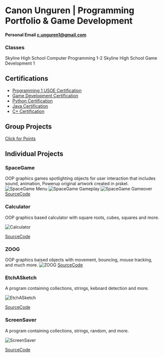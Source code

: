 # Canon Unguren | Programming Portfolio & Game Development
#### Personal Email c.unguren1@gmail.com
### Classes
Skyline High School Computer Programming 1-2
Skyline High School Game Development 1

## Certifications
- [Programming 1 USOE Certification](https://github.com/CanonU/programming2/blob/main/pdf/ComputerProgramming1.pdf)
- [Game Development Certification](https://github.com/CanonU/Portfolio/blob/main/pdf/GameDevelopmentCertification.pdf)
- [Python Certification](https://github.com/CanonU/Portfolio/blob/main/pdf/PythonCertification.pdf)
- [Java Certification](https://github.com/CanonU/Portfolio/blob/main/pdf/JavaCertification.pdf)
- [C+ Certification](https://github.com/CanonU/Portfolio/blob/main/pdf/C%2BCertification.pdf)

## Group Projects   
[Click for Points](https://github.com/Jameslassen1/Clickforpoints/tree/main)

## Individual Projects

### SpaceGame
OOP graphics games spotlighting objects for user interaction that includes sound, animation, Powerup original artwork created in piskel.
![SpaceGame Menu](https://github.com/CanonU/programming2/blob/main/images/Spacegame%20Welcome.png?raw=true)
![SpaceGame Gameplay](https://github.com/CanonU/programming2/blob/main/images/Spacegame%20gameplay.png?raw=true)
![SpaceGame Gameover](https://github.com/CanonU/programming2/blob/main/images/Spacegame%20Gameover.png?raw=true)
[SourceCode](https://github.com/CanonU/programming2/blob/main/src/SpaceGame.zip)

### Calculator
OOP graphics based calculator with square roots, cubes, squares and more. 

![Calculator](https://github.com/CanonU/programming2/blob/main/images/Calculator.png?raw=true)

[SourceCode](https://github.com/CanonU/programming2/blob/main/src/Calculator.zip)

### ZOOG
OOP graphics baised objects with movement, bouncing, mouse tracking, and much more.
![ZOOG](https://github.com/CanonU/programming2/blob/main/images/Zoog.png?raw=true)
[SourceCode](https://github.com/CanonU/programming2/blob/main/src/ZOOG.zip)

### EtchASketch
A program containing collections, strings, keboard detection and more. 

![EtchASketch](https://github.com/CanonU/programming2/blob/main/images/etchASketch.png?raw=true)

[SourceCode](https://github.com/CanonU/programming2/blob/main/src/etchASketch.zip)

### ScreenSaver
A program containing collections, strings, random, and more.

![ScreenSaver](https://github.com/CanonU/programming2/blob/main/images/screenSaver.png?raw=true)

[SourceCode](https://github.com/CanonU/programming2/blob/main/src/ScreenSaver.zip)


